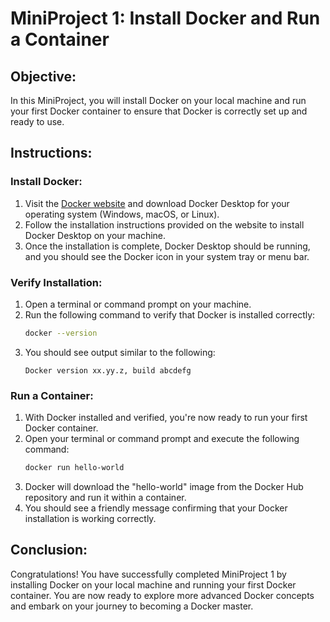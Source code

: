 # MiniProject 1: Install Docker and Run a Container

## Objective:
In this MiniProject, you will install Docker on your local machine and run your first Docker container to ensure that Docker is correctly set up and ready to use.

## Instructions:

### Install Docker:
1. Visit the [Docker website](https://www.docker.com/get-started) and download Docker Desktop for your operating system (Windows, macOS, or Linux).
2. Follow the installation instructions provided on the website to install Docker Desktop on your machine.
3. Once the installation is complete, Docker Desktop should be running, and you should see the Docker icon in your system tray or menu bar.

### Verify Installation:
1. Open a terminal or command prompt on your machine.
2. Run the following command to verify that Docker is installed correctly:
    ```sh
    docker --version
    ```
3. You should see output similar to the following:
    ```
    Docker version xx.yy.z, build abcdefg
    ```

### Run a Container:
1. With Docker installed and verified, you're now ready to run your first Docker container.
2. Open your terminal or command prompt and execute the following command:
    ```sh
    docker run hello-world
    ```
3. Docker will download the "hello-world" image from the Docker Hub repository and run it within a container.
4. You should see a friendly message confirming that your Docker installation is working correctly.

## Conclusion:
Congratulations! You have successfully completed MiniProject 1 by installing Docker on your local machine and running your first Docker container. You are now ready to explore more advanced Docker concepts and embark on your journey to becoming a Docker master.

